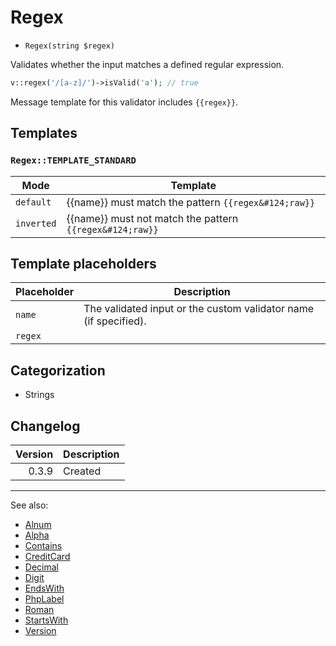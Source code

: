 # Regex

- `Regex(string $regex)`

Validates whether the input matches a defined regular expression.

```php
v::regex('/[a-z]/')->isValid('a'); // true
```

Message template for this validator includes `{{regex}}`.

## Templates

### `Regex::TEMPLATE_STANDARD`

| Mode       | Template                                                 |
|------------|----------------------------------------------------------|
| `default`  | {{name}} must match the pattern `{{regex&#124;raw}}`     |
| `inverted` | {{name}} must not match the pattern `{{regex&#124;raw}}` |

## Template placeholders

| Placeholder | Description                                                      |
|-------------|------------------------------------------------------------------|
| `name`      | The validated input or the custom validator name (if specified). |
| `regex`     |                                                                  |

## Categorization

- Strings

## Changelog

| Version | Description |
|--------:|-------------|
|   0.3.9 | Created     |

***
See also:

- [Alnum](Alnum.md)
- [Alpha](Alpha.md)
- [Contains](Contains.md)
- [CreditCard](CreditCard.md)
- [Decimal](Decimal.md)
- [Digit](Digit.md)
- [EndsWith](EndsWith.md)
- [PhpLabel](PhpLabel.md)
- [Roman](Roman.md)
- [StartsWith](StartsWith.md)
- [Version](Version.md)
